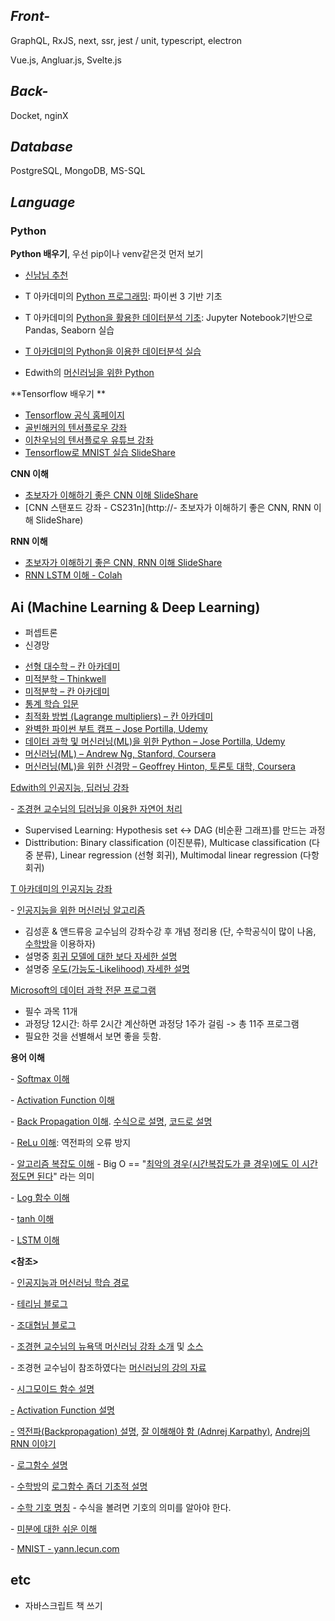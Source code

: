 

## ***Front-***

GraphQL, RxJS, next, ssr, jest / unit, typescript, electron

Vue.js, Angluar.js, Svelte.js

## ***Back-***

Docket, nginX

## ***Database***

PostgreSQL, MongoDB, MS-SQL

## ***Language***

### **Python**

**Python 배우기**, 우선 pip이나 venv같은것 먼저 보기

+ [신남님 추천](http://pythonstudy.xyz/python/article/6-Python-%EC%BD%94%EB%94%A9%EC%9D%98-%EA%B8%B0%EC%B4%88](http://pythonstudy.xyz/python/article/6-Python-코딩의-기초))

+ T 아카데미의 [Python 프로그래밍](https://tacademy.sktechx.com/live/player/onlineLectureDetail.action?seq=89): 파이썬 3 기반 기초 
+ T 아카데미의 [Python을 활용한 데이터분석 기초](https://tacademy.sktechx.com/live/player/onlineLectureDetail.action?seq=132): Jupyter Notebook기반으로 Pandas, Seaborn 실습
+  [T 아카데미의 Python을 이용한 데이터분석 실습](https://tacademy.sktechx.com/live/player/onlineLectureDetail.action?seq=119)
+ Edwith의 [머신러닝을 위한 Python](https://www.edwith.org/aipython/joinLectures/14365)

**Tensorflow 배우기 **

+ [Tensorflow 공식 홈페이지](https://www.tensorflow.org/tutorials/)
+ [골빈해커의 텐서플로우 강좌](https://github.com/golbin/TensorFlow-Tutorials)
+ [이찬우님의 텐서플로우 유튜브 강좌](https://www.youtube.com/watch?v=a74pFg8paVc&list=PL1H8jIvbSo1qlXVcdZTH2xsYFp3e1Nmjf)
+ [Tensorflow로 MNIST 실습 SlideShare](https://www.slideshare.net/leeseungeun/tensorflow-tutorial-72217416)

**CNN 이해**

+  [초보자가 이해하기 좋은 CNN 이해 SlideShare](https://www.slideshare.net/leeseungeun/cnn-vgg-72164295)
+ [CNN 스탠포드 강좌 - CS231n](http://- 초보자가 이해하기 좋은 CNN, RNN 이해 SlideShare)

**RNN 이해**

+  [초보자가 이해하기 좋은 CNN, RNN 이해 SlideShare](https://www.slideshare.net/modulabs/2-cnn-rnn)
+ [RNN LSTM 이해 - Colah](http://colah.github.io/posts/2015-08-Understanding-LSTMs/)



## Ai (Machine Learning & Deep Learning)

+ 퍼셉트론
+ 신경망

- [선형 대수학 – 칸 아카데미](https://www.khanacademy.org/math/linear-algebra)
- [미적분학 – Thinkwell](https://www.youtube.com/watch?v=EX_is9LzFSY)
- [미적분학 – 칸 아카데미](https://www.khanacademy.org/math/differential-calculus)
- [통계 학습 입문 ](http://www-bcf.usc.edu/~gareth/ISL)
- [최적화 방법 (Lagrange multipliers) – 칸 아카데미](https://www.khanacademy.org/math/multivariable-calculus/applications-of-multivariable-derivatives/constrained-optimization/a/lagrange-multipliers-examples)
- [완벽한 파이썬 부트 캠프 – Jose Portilla, Udemy](https://www.udemy.com/complete-python-bootcamp)
- [데이터 과학 및 머신러닝(ML)을 위한 Python – Jose Portilla, Udemy](https://www.udemy.com/python-for-data-science-and-machine-learning-bootcamp)
- [머신러닝(ML) – Andrew Ng, Stanford, Coursera](https://www.coursera.org/learn/machine-learning)
- [머신러닝(ML)을 위한 신경망 – Geoffrey Hinton, 토론토 대학, Coursera](https://www.coursera.org/learn/neural-networks)



[Edwith의 인공지능, 딥러닝 강좌](https://www.edwith.org/)

  \- [조경현 교수님의 딥러닝을 이용한 자연어 처리](https://www.edwith.org/deepnlp/lecture/29197/)

+ Supervised Learning: Hypothesis  set <-> DAG (비순환 그래프)를 만드는 과정
+ Disttribution: Binary classification (이진분류), Multicase classification (다중 분류), Linear regression (선형 회귀), Multimodal linear regression (다항 회귀)



[T 아카데미의 인공지능](https://tacademy.sktechx.com/live/player/listOnline.action)[ 강좌](https://tacademy.sktechx.com/live/player/listOnline.action)

   \- [인공지능을 위한 머신러닝 알고리즘](https://tacademy.sktechx.com/live/player/onlineLectureDetail.action?seq=103)

+ 김성훈 & 앤드류응 교수님의 강좌수강 후 개념 정리용 (단, 수학공식이 많이 나옴, [수학방](http://mathbang.net/)을 이용하자)
+ 설명중 [회귀 모델에 대한 보다 자세한 설명](https://brunch.co.kr/@gimmesilver/17)
+ 설명중 [우도(가능도-Likelihood) 자세한 설명](http://rstudio-pubs-static.s3.amazonaws.com/204928_c2d6c62565b74a4987e935f756badfba.html)



[Microsoft의 데이터 과학 전문 프로그램](https://academy.microsoft.com/en-us/professional-program/tracks/data-science/)

+ 필수 과목 11개
+ 과정당 12시간: 하루 2시간 계산하면 과정당 1주가 걸림 -> 총 11주 프로그램     
+ 필요한 것을 선별해서 보면 좋을 듯함.



**용어 이해**

 \- [Softmax 이해](http://mongxmongx2.tistory.com/30?category=654373)

 \- [Activation Function 이해](http://mongxmongx2.tistory.com/13?category=654373)

 \- [Back Propagation 이해](http://llnntms.tistory.com/31). [수식으로 설명](http://aikorea.org/cs231n/optimization-2/), [코드로 설명](https://www.slideshare.net/freepsw/backpropagationcs231n)

 \- [ReLu 이해](http://mongxmongx2.tistory.com/13?category=654373): 역전파의 오류 방지

 \- [알고리즘 복잡도 이해](http://gompangs.tistory.com/31) - Big O == "[최악의 경우(시간복잡도가 클 경우)에도 이 시간 정도면 된다](http://baekhorang.tistory.com/entry/전산학개론04-알고리즘Algorithm-개념-및-용어정리)" 라는 의미

 \- [Log 함수 이해](https://ko.wikipedia.org/wiki/로그)

 \- [tanh 이해](https://ko.wikipedia.org/wiki/쌍곡선함수)

 \- [LSTM 이해](http://colah.github.io/posts/2015-08-Understanding-LSTMs/)



**<참조>**

\- [인공지능과 머신러닝 학습 경로](https://projectresearch.co.kr/2017/06/14/인공지능ai과-머신러닝ml-학습-경로/)

\- [테리님 블로그](http://t-robotics.blogspot.com/2015/05/deep-learning.html#.W2OxvtgzYWp)

\- [조대협님 블로그](http://bcho.tistory.com/1140?category=555440)

\- [조경현 교수님의 뉴욕댁 머신러닝 강좌 소개](https://sites.google.com/site/deepernn/home/blog/lecturenotebriefintroductiontomachinelearningwithoutdeeplearning) 및 [소스](https://github.com/nyu-dl/Intro_to_ML_Lecture_Note)

\- 조경현 교수님이 참조하였다는 [머신러닝의 강의 자료](http://people.csail.mit.edu/dsontag/courses/ml16/)

\- [시그모이드 함수 설명
](http://bcho.tistory.com/1142)

[-](http://bcho.tistory.com/1142) [Activation Function 설명](http://prog3.com/sbdm/blog/cyh_24/article/details/50593400)

[-](http://bcho.tistory.com/1142) [역전파(Backpropagation) 설명](http://jaejunyoo.blogspot.com/2017/01/backpropagation.html), [잘 이해해야 함 (Adnrej Karpathy)](https://medium.com/@karpathy/yes-you-should-understand-backprop-e2f06eab496b), [Andrej의 RNN 이야기](http://karpathy.github.io/2015/05/21/rnn-effectiveness/)

\- [로그함수 설명](https://ghebook.blogspot.com/2011/02/logarithmic-function.html)

\- [수학방](http://mathbang.net/)의 [로그함수 좀더 기초적 설명](http://mathbang.net/595)

\- [수학 기호 명칭](https://librewiki.net/wiki/수학_기호) - 수식을 볼려면 기호의 의미를 알아야 한다.

\- [미분에 대한 쉬운 이해](https://ko.wikiversity.org/wiki/미적분에_대한_쉬운_이해)

\- [MNIST - yann.lecun.com](http://yann.lecun.com/exdb/mnist/)



## etc

- 자바스크립트 책 쓰기